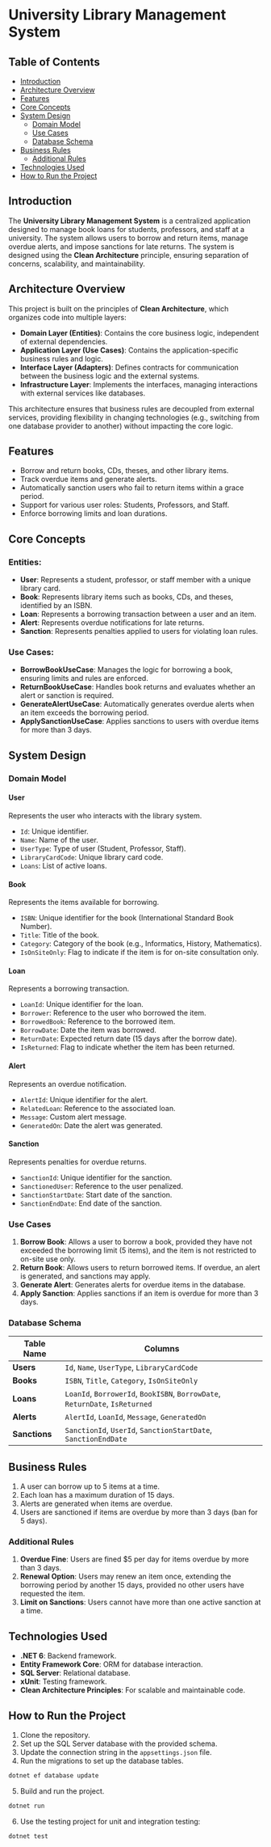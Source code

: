 # University Library Management System

## Table of Contents
- [Introduction](#introduction)
- [Architecture Overview](#architecture-overview)
- [Features](#features)
- [Core Concepts](#core-concepts)
- [System Design](#system-design)
  - [Domain Model](#domain-model)
  - [Use Cases](#use-cases)
  - [Database Schema](#database-schema)
- [Business Rules](#business-rules)
  - [Additional Rules](#additional-rules)
- [Technologies Used](#technologies-used)
- [How to Run the Project](#how-to-run-the-project)

## Introduction
The **University Library Management System** is a centralized application designed to manage book loans for students, professors, and staff at a university. The system allows users to borrow and return items, manage overdue alerts, and impose sanctions for late returns. The system is designed using the **Clean Architecture** principle, ensuring separation of concerns, scalability, and maintainability.

## Architecture Overview
This project is built on the principles of **Clean Architecture**, which organizes code into multiple layers:
- **Domain Layer (Entities)**: Contains the core business logic, independent of external dependencies.
- **Application Layer (Use Cases)**: Contains the application-specific business rules and logic.
- **Interface Layer (Adapters)**: Defines contracts for communication between the business logic and the external systems.
- **Infrastructure Layer**: Implements the interfaces, managing interactions with external services like databases.

This architecture ensures that business rules are decoupled from external services, providing flexibility in changing technologies (e.g., switching from one database provider to another) without impacting the core logic.

## Features
- Borrow and return books, CDs, theses, and other library items.
- Track overdue items and generate alerts.
- Automatically sanction users who fail to return items within a grace period.
- Support for various user roles: Students, Professors, and Staff.
- Enforce borrowing limits and loan durations.

## Core Concepts

### Entities:
- **User**: Represents a student, professor, or staff member with a unique library card.
- **Book**: Represents library items such as books, CDs, and theses, identified by an ISBN.
- **Loan**: Represents a borrowing transaction between a user and an item.
- **Alert**: Represents overdue notifications for late returns.
- **Sanction**: Represents penalties applied to users for violating loan rules.

### Use Cases:
- **BorrowBookUseCase**: Manages the logic for borrowing a book, ensuring limits and rules are enforced.
- **ReturnBookUseCase**: Handles book returns and evaluates whether an alert or sanction is required.
- **GenerateAlertUseCase**: Automatically generates overdue alerts when an item exceeds the borrowing period.
- **ApplySanctionUseCase**: Applies sanctions to users with overdue items for more than 3 days.

## System Design

### Domain Model

#### User
Represents the user who interacts with the library system.
- `Id`: Unique identifier.
- `Name`: Name of the user.
- `UserType`: Type of user (Student, Professor, Staff).
- `LibraryCardCode`: Unique library card code.
- `Loans`: List of active loans.

#### Book
Represents the items available for borrowing.
- `ISBN`: Unique identifier for the book (International Standard Book Number).
- `Title`: Title of the book.
- `Category`: Category of the book (e.g., Informatics, History, Mathematics).
- `IsOnSiteOnly`: Flag to indicate if the item is for on-site consultation only.

#### Loan
Represents a borrowing transaction.
- `LoanId`: Unique identifier for the loan.
- `Borrower`: Reference to the user who borrowed the item.
- `BorrowedBook`: Reference to the borrowed item.
- `BorrowDate`: Date the item was borrowed.
- `ReturnDate`: Expected return date (15 days after the borrow date).
- `IsReturned`: Flag to indicate whether the item has been returned.

#### Alert
Represents an overdue notification.
- `AlertId`: Unique identifier for the alert.
- `RelatedLoan`: Reference to the associated loan.
- `Message`: Custom alert message.
- `GeneratedOn`: Date the alert was generated.

#### Sanction
Represents penalties for overdue returns.
- `SanctionId`: Unique identifier for the sanction.
- `SanctionedUser`: Reference to the user penalized.
- `SanctionStartDate`: Start date of the sanction.
- `SanctionEndDate`: End date of the sanction.

### Use Cases

1. **Borrow Book**: Allows a user to borrow a book, provided they have not exceeded the borrowing limit (5 items), and the item is not restricted to on-site use only.
2. **Return Book**: Allows users to return borrowed items. If overdue, an alert is generated, and sanctions may apply.
3. **Generate Alert**: Generates alerts for overdue items in the database.
4. **Apply Sanction**: Applies sanctions if an item is overdue for more than 3 days.

### Database Schema

| Table Name     | Columns                                        |
|----------------|------------------------------------------------|
| **Users**      | `Id`, `Name`, `UserType`, `LibraryCardCode`     |
| **Books**      | `ISBN`, `Title`, `Category`, `IsOnSiteOnly`     |
| **Loans**      | `LoanId`, `BorrowerId`, `BookISBN`, `BorrowDate`, `ReturnDate`, `IsReturned` |
| **Alerts**     | `AlertId`, `LoanId`, `Message`, `GeneratedOn`   |
| **Sanctions**  | `SanctionId`, `UserId`, `SanctionStartDate`, `SanctionEndDate` |

## Business Rules

1. A user can borrow up to 5 items at a time.
2. Each loan has a maximum duration of 15 days.
3. Alerts are generated when items are overdue.
4. Users are sanctioned if items are overdue by more than 3 days (ban for 5 days).

### Additional Rules

1. **Overdue Fine**: Users are fined $5 per day for items overdue by more than 3 days.
2. **Renewal Option**: Users may renew an item once, extending the borrowing period by another 15 days, provided no other users have requested the item.
3. **Limit on Sanctions**: Users cannot have more than one active sanction at a time.

## Technologies Used
- **.NET 6**: Backend framework.
- **Entity Framework Core**: ORM for database interaction.
- **SQL Server**: Relational database.
- **xUnit**: Testing framework.
- **Clean Architecture Principles**: For scalable and maintainable code.

## How to Run the Project

1. Clone the repository.
2. Set up the SQL Server database with the provided schema.
3. Update the connection string in the `appsettings.json` file.
4. Run the migrations to set up the database tables.
```bash
dotnet ef database update
```
5. Build and run the project.
```bash
dotnet run
```
6. Use the testing project for unit and integration testing:
```bash
dotnet test
```
